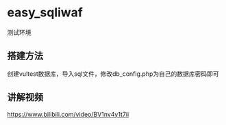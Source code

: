 # easy_sqliwaf

测试环境

## 搭建方法

创建vultest数据库，导入sql文件，修改db_config.php为自己的数据库密码即可

## 讲解视频

https://www.bilibili.com/video/BV1nv4y1t7ii
